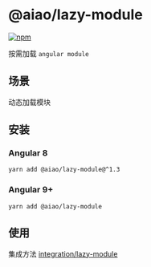 # @aiao/lazy-module

[![npm][shields-lazy-module]][npm-lazy-module]

按需加载 `angular module`

## 场景

动态加载模块

## 安装

### Angular 8

```console
yarn add @aiao/lazy-module@^1.3
```

### Angular 9+

```console
yarn add @aiao/lazy-module
```

## 使用

集成方法 [integration/lazy-module](/integration/lazy-module)

[shields-lazy-module]: https://img.shields.io/npm/v/@aiao/lazy-module?style=flat-square
[npm-lazy-module]: https://www.npmjs.com/@aiao/lazy-module
